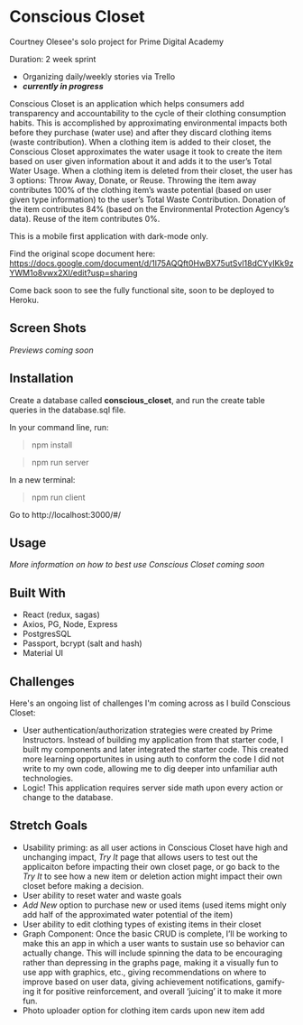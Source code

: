 # Conscious Closet
Courtney Olesee's solo project for Prime Digital Academy

Duration: 2 week sprint
- Organizing daily/weekly stories via Trello
- ***currently in progress***

Conscious Closet is an application which helps consumers add transparency and accountability to the cycle of their clothing consumption habits. This is accomplished by approximating environmental impacts both before they purchase (water use) and after they discard clothing items (waste contribution). When a clothing item is added to their closet, the Conscious Closet approximates the water usage it took to create the item based on user given information about it and adds it to the user’s Total Water Usage. When a clothing item is deleted from their closet, the user has 3 options: Throw Away, Donate, or Reuse. Throwing the item away contributes 100% of the clothing item’s waste potential (based on user given type information) to the user’s Total Waste Contribution. Donation of the item contributes 84% (based on the Environmental Protection Agency’s data). Reuse of the item contributes 0%. 

This is a mobile first application with dark-mode only.

Find the original scope document here: https://docs.google.com/document/d/1l75AQQft0HwBX75utSvl18dCYyIKk9zYWM1o8vwx2XI/edit?usp=sharing


Come back soon to see the fully functional site, soon to be deployed to Heroku. 

## Screen Shots
_Previews coming soon_

## Installation 
Create a database called **conscious_closet**, and run the create table queries in the database.sql file. 


In your command line, run: 
> npm install

> npm run server

In a new terminal: 
> npm run client 

Go to http://localhost:3000/#/

## Usage
_More information on how to best use Conscious Closet coming soon_

## Built With
- React (redux, sagas)
- Axios, PG, Node, Express
- PostgresSQL
- Passport, bcrypt (salt and hash)
- Material UI

## Challenges
Here's an ongoing list of challenges I'm coming across as I build Conscious Closet: 
- User authentication/authorization strategies were created by Prime Instructors. Instead of building my application from that starter code, I built my components and later integrated the starter code. This created more learning opportunites in using auth to conform the code I did not write to my own code, allowing me to dig deeper into unfamiliar auth technologies. 
- Logic! This application requires server side math upon every action or change to the database. 

## Stretch Goals
- Usability priming: as all user actions in Conscious Closet have high and unchanging impact, _Try It_ page that allows users to test out the applicaiton before impacting their own closet page, or go back to the _Try It_ to see how a new item or deletion action might impact their own closet before making a decision. 
- User ability to reset water and waste goals
- _Add New_ option to purchase new or used items (used items might only add half of the approximated water potential of the item)
- User ability to edit clothing types of existing items in their closet
- Graph Component: Once the basic CRUD is complete, I’ll be working to make this an app in which a user wants to sustain use so behavior can actually change. This will include spinning the data to be encouraging rather than depressing in the graphs page, making it a visually fun to use app with graphics, etc., giving recommendations on where to improve based on user data, giving achievement notifications, gamify-ing it for positive reinforcement, and overall ‘juicing’ it to make it more fun. 
- Photo uploader option for clothing item cards upon new item add
